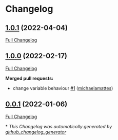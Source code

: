 # Changelog

## [1.0.1](https://github.com/T-Systems-MMS/terraform-helm-helm/tree/1.0.1) (2022-04-04)

[Full Changelog](https://github.com/T-Systems-MMS/terraform-helm-helm/compare/1.0.0...1.0.1)

## [1.0.0](https://github.com/T-Systems-MMS/terraform-helm-helm/tree/1.0.0) (2022-02-17)

[Full Changelog](https://github.com/T-Systems-MMS/terraform-helm-helm/compare/0.0.1...1.0.0)

**Merged pull requests:**

- change variable behaviour [\#1](https://github.com/T-Systems-MMS/terraform-helm-helm/pull/1) ([michaelamattes](https://github.com/michaelamattes))

## [0.0.1](https://github.com/T-Systems-MMS/terraform-helm-helm/tree/0.0.1) (2022-01-06)

[Full Changelog](https://github.com/T-Systems-MMS/terraform-helm-helm/compare/e5d3e92ce2ef9e0b575e48f9926e6ad14ce3c845...0.0.1)



\* *This Changelog was automatically generated by [github_changelog_generator](https://github.com/github-changelog-generator/github-changelog-generator)*
